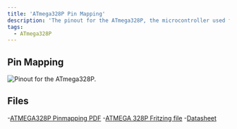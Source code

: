 ```yaml
---
title: 'ATmega328P Pin Mapping'
description: 'The pinout for the ATmega328P, the microcontroller used for Arduino UNO.'
tags: 
  - ATmega328P
---
```


## Pin Mapping

![Pinout for the ATmega328P.](assets/Pinout-Atmega328p_latest.png)

## Files

-[ATMEGA328P Pinmapping PDF](https://content.arduino.cc/assets/Pinout-Atmega328p*latest.pdf?*gl=1*1wi129j**ga*MTM0NzExNzAwOC4xNTg2MTYwMzQ4**ga_NEXN8H46L5*MTYzNzMxNzEyMy4xMi4xLjE2MzczMTc5NDguMA..)
-[ATMEGA 328P Fritzing file](https://content.arduino.cc/assets/atmega328.fzpz?*gl=1*f7y47x**ga*MTM0NzExNzAwOC4xNTg2MTYwMzQ4**ga*NEXN8H46L5*MTYzNzMxNzEyMy4xMi4xLjE2MzczMTgwNjMuMA..)
-[Datasheet](https://content.arduino.cc/assets/ATmega328P*Datasheet.pdf?*gl=1*f7y47x**ga*MTM0NzExNzAwOC4xNTg2MTYwMzQ4**ga_NEXN8H46L5*MTYzNzMxNzEyMy4xMi4xLjE2MzczMTgwNjMuMA..)